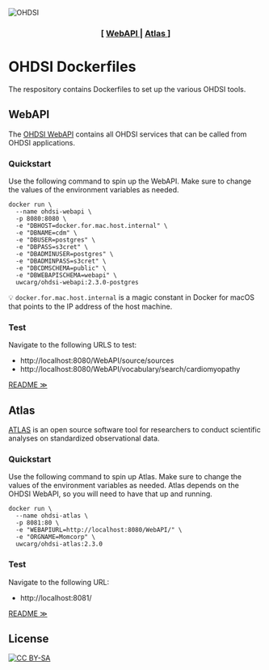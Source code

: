 ![OHDSI](https://www.ohdsi.org/wp-content/uploads/2015/02/h243-ohdsi-logo-with-text.png)

<div align="center">
  <h3>[
    <a href="https://github.com/uwcarg/ohdsi-contrib-docker#webapi">
      WebAPI
    </a>
    <span> | </span>
    <a href="https://github.com/uwcarg/ohdsi-contrib-docker#atlas">
      Atlas
  </a>
  ]</h3>
</div>


# OHDSI Dockerfiles

The respository contains Dockerfiles to set up the various OHDSI tools.

## WebAPI

The [OHDSI WebAPI](https://github.com/OHDSI/WebAPI) contains all OHDSI services
that can be called from OHDSI applications.

### Quickstart

Use the following command to spin up the WebAPI. Make sure to change the values
of the environment variables as needed.

```
docker run \
  --name ohdsi-webapi \
  -p 8080:8080 \
  -e "DBHOST=docker.for.mac.host.internal" \
  -e "DBNAME=cdm" \
  -e "DBUSER=postgres" \
  -e "DBPASS=s3cret" \
  -e "DBADMINUSER=postgres" \
  -e "DBADMINPASS=s3cret" \
  -e "DBCDMSCHEMA=public" \
  -e "DBWEBAPISCHEMA=webapi" \
  uwcarg/ohdsi-webapi:2.3.0-postgres
```

:bulb: `docker.for.mac.host.internal` is a magic constant in Docker for macOS
that points to the IP address of the host machine.

### Test

Navigate to the following URLS to test:
* http://localhost:8080/WebAPI/source/sources
* http://localhost:8080/WebAPI/vocabulary/search/cardiomyopathy

[README ≫](WebAPI)


## Atlas

[ATLAS](https://github.com/OHDSI/Atlas) is an open source software tool for
researchers to conduct scientific analyses on standardized observational data.

### Quickstart

Use the following command to spin up Atlas. Make sure to change the values
of the environment variables as needed. Atlas depends on the OHDSI WebAPI,
so you will need to have that up and running.

```
docker run \
  --name ohdsi-atlas \
  -p 8081:80 \
  -e "WEBAPIURL=http://localhost:8080/WebAPI/" \
  -e "ORGNAME=Momcorp" \
  uwcarg/ohdsi-atlas:2.3.0
```

### Test

Navigate to the following URL:
* http://localhost:8081/

[README ≫](Atlas)

## License

[![CC BY-SA](https://licensebuttons.net/l/by-sa/4.0/88x31.png)](https://creativecommons.org/licenses/by-sa/4.0/)
